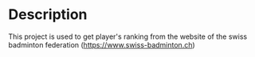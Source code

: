 # Description
This project is used to get player's ranking from the website of the swiss badminton federation (https://www.swiss-badminton.ch)
